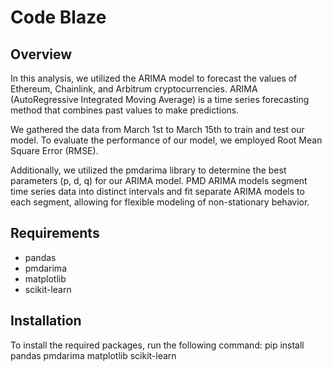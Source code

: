 # Code Blaze

## Overview
In this analysis, we utilized the ARIMA model to forecast the values of Ethereum, Chainlink, and Arbitrum cryptocurrencies. ARIMA (AutoRegressive Integrated Moving Average) is a time series forecasting method that combines past values to make predictions.

We gathered the data from March 1st to March 15th to train and test our model. To evaluate the performance of our model, we employed Root Mean Square Error (RMSE).

Additionally, we utilized the pmdarima library to determine the best parameters (p, d, q) for our ARIMA model. PMD ARIMA models segment time series data into distinct intervals and fit separate ARIMA models to each segment, allowing for flexible modeling of non-stationary behavior.

## Requirements
- pandas
- pmdarima
- matplotlib
- scikit-learn

## Installation
To install the required packages, run the following command:
pip install pandas pmdarima matplotlib scikit-learn
